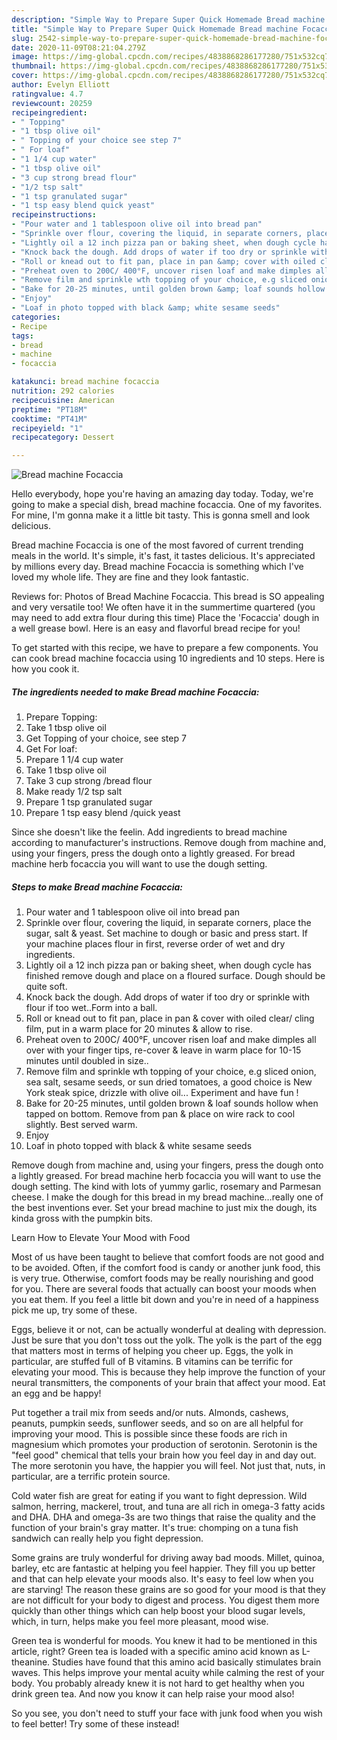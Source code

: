 ```yaml
---
description: "Simple Way to Prepare Super Quick Homemade Bread machine Focaccia"
title: "Simple Way to Prepare Super Quick Homemade Bread machine Focaccia"
slug: 2542-simple-way-to-prepare-super-quick-homemade-bread-machine-focaccia
date: 2020-11-09T08:21:04.279Z
image: https://img-global.cpcdn.com/recipes/4838868286177280/751x532cq70/bread-machine-focaccia-recipe-main-photo.jpg
thumbnail: https://img-global.cpcdn.com/recipes/4838868286177280/751x532cq70/bread-machine-focaccia-recipe-main-photo.jpg
cover: https://img-global.cpcdn.com/recipes/4838868286177280/751x532cq70/bread-machine-focaccia-recipe-main-photo.jpg
author: Evelyn Elliott
ratingvalue: 4.7
reviewcount: 20259
recipeingredient:
- " Topping"
- "1 tbsp olive oil"
- " Topping of your choice see step 7"
- " For loaf"
- "1 1/4 cup water"
- "1 tbsp olive oil"
- "3 cup strong bread flour"
- "1/2 tsp salt"
- "1 tsp granulated sugar"
- "1 tsp easy blend quick yeast"
recipeinstructions:
- "Pour water and 1 tablespoon olive oil into bread pan"
- "Sprinkle over fĺour, covering the liquid, in separate corners, place the sugar, salt &amp; yeast. Set machine to dough or basic and press start. If your machine places flour in first, reverse order of wet and dry ingredients."
- "Lightly oil a 12 inch pizza pan or baking sheet, when dough cycle has finished remove dough and place on a floured surface. Dough should be quite soft."
- "Knock back the dough. Add drops of water if too dry or sprinkle with flour if too wet..Form into a ball."
- "Roll or knead out to fit pan, place in pan &amp; cover with oiled clear/ cling film, put in a warm place for 20 minutes &amp; allow to rise."
- "Preheat oven to 200C/ 400°F, uncover risen loaf and make dimples all over with your finger tips, re-cover &amp; leave in warm place for 10-15 minutes until doubled in size.."
- "Remove film and sprinkle wth topping of your choice, e.g sliced onion, sea salt, sesame seeds, or sun dried tomatoes, a good choice is New York steak spice, drizzle with olive oil... Experiment and have fun !"
- "Bake for 20-25 minutes, until golden brown &amp; loaf sounds hollow when tapped on bottom. Remove from pan &amp; place on wire rack to cool slightly. Best served warm."
- "Enjoy"
- "Loaf in photo topped with black &amp; white sesame seeds"
categories:
- Recipe
tags:
- bread
- machine
- focaccia

katakunci: bread machine focaccia 
nutrition: 292 calories
recipecuisine: American
preptime: "PT18M"
cooktime: "PT41M"
recipeyield: "1"
recipecategory: Dessert

---
```



![Bread machine Focaccia](https://img-global.cpcdn.com/recipes/4838868286177280/751x532cq70/bread-machine-focaccia-recipe-main-photo.jpg)

Hello everybody, hope you're having an amazing day today. Today, we're going to make a special dish, bread machine focaccia. One of my favorites. For mine, I'm gonna make it a little bit tasty. This is gonna smell and look delicious.

Bread machine Focaccia is one of the most favored of current trending meals in the world. It's simple, it's fast, it tastes delicious. It's appreciated by millions every day. Bread machine Focaccia is something which I've loved my whole life. They are fine and they look fantastic.

Reviews for: Photos of Bread Machine Focaccia. This bread is SO appealing and very versatile too! We often have it in the summertime quartered (you may need to add extra flour during this time) Place the &#39;Focaccia&#39; dough in a well grease bowl. Here is an easy and flavorful bread recipe for you!


To get started with this recipe, we have to prepare a few components. You can cook bread machine focaccia using 10 ingredients and 10 steps. Here is how you cook it.

<!--inarticleads1-->

##### The ingredients needed to make Bread machine Focaccia:

1. Prepare  Topping:
1. Take 1 tbsp olive oil
1. Get  Topping of your choice, see step 7
1. Get  For loaf:
1. Prepare 1 1/4 cup water
1. Take 1 tbsp olive oil
1. Take 3 cup strong /bread flour
1. Make ready 1/2 tsp salt
1. Prepare 1 tsp granulated sugar
1. Prepare 1 tsp easy blend /quick yeast


Since she doesn&#39;t like the feelin. Add ingredients to bread machine according to manufacturer&#39;s instructions. Remove dough from machine and, using your fingers, press the dough onto a lightly greased. For bread machine herb focaccia you will want to use the dough setting. 

<!--inarticleads2-->

##### Steps to make Bread machine Focaccia:

1. Pour water and 1 tablespoon olive oil into bread pan
1. Sprinkle over fĺour, covering the liquid, in separate corners, place the sugar, salt &amp; yeast. Set machine to dough or basic and press start. If your machine places flour in first, reverse order of wet and dry ingredients.
1. Lightly oil a 12 inch pizza pan or baking sheet, when dough cycle has finished remove dough and place on a floured surface. Dough should be quite soft.
1. Knock back the dough. Add drops of water if too dry or sprinkle with flour if too wet..Form into a ball.
1. Roll or knead out to fit pan, place in pan &amp; cover with oiled clear/ cling film, put in a warm place for 20 minutes &amp; allow to rise.
1. Preheat oven to 200C/ 400°F, uncover risen loaf and make dimples all over with your finger tips, re-cover &amp; leave in warm place for 10-15 minutes until doubled in size..
1. Remove film and sprinkle wth topping of your choice, e.g sliced onion, sea salt, sesame seeds, or sun dried tomatoes, a good choice is New York steak spice, drizzle with olive oil... Experiment and have fun !
1. Bake for 20-25 minutes, until golden brown &amp; loaf sounds hollow when tapped on bottom. Remove from pan &amp; place on wire rack to cool slightly. Best served warm.
1. Enjoy
1. Loaf in photo topped with black &amp; white sesame seeds


Remove dough from machine and, using your fingers, press the dough onto a lightly greased. For bread machine herb focaccia you will want to use the dough setting. The kind with lots of yummy garlic, rosemary and Parmesan cheese. I make the dough for this bread in my bread machine…really one of the best inventions ever. Set your bread machine to just mix the dough, its kinda gross with the pumpkin bits. 

Learn How to Elevate Your Mood with Food


Most of us have been taught to believe that comfort foods are not good and to be avoided. Often, if the comfort food is candy or another junk food, this is very true. Otherwise, comfort foods may be really nourishing and good for you. There are several foods that actually can boost your moods when you eat them. If you feel a little bit down and you're in need of a happiness pick me up, try some of these.

Eggs, believe it or not, can be actually wonderful at dealing with depression. Just be sure that you don't toss out the yolk. The yolk is the part of the egg that matters most in terms of helping you cheer up. Eggs, the yolk in particular, are stuffed full of B vitamins. B vitamins can be terrific for elevating your mood. This is because they help improve the function of your neural transmitters, the components of your brain that affect your mood. Eat an egg and be happy!

Put together a trail mix from seeds and/or nuts. Almonds, cashews, peanuts, pumpkin seeds, sunflower seeds, and so on are all helpful for improving your mood. This is possible since these foods are rich in magnesium which promotes your production of serotonin. Serotonin is the "feel good" chemical that tells your brain how you feel day in and day out. The more serotonin you have, the happier you will feel. Not just that, nuts, in particular, are a terrific protein source.

Cold water fish are great for eating if you want to fight depression. Wild salmon, herring, mackerel, trout, and tuna are all rich in omega-3 fatty acids and DHA. DHA and omega-3s are two things that raise the quality and the function of your brain's gray matter. It's true: chomping on a tuna fish sandwich can really help you fight depression. 

Some grains are truly wonderful for driving away bad moods. Millet, quinoa, barley, etc are fantastic at helping you feel happier. They fill you up better and that can help elevate your moods also. It's easy to feel low when you are starving! The reason these grains are so good for your mood is that they are not difficult for your body to digest and process. You digest them more quickly than other things which can help boost your blood sugar levels, which, in turn, helps make you feel more pleasant, mood wise.

Green tea is wonderful for moods. You knew it had to be mentioned in this article, right? Green tea is loaded with a specific amino acid known as L-theanine. Studies have found that this amino acid basically stimulates brain waves. This helps improve your mental acuity while calming the rest of your body. You probably already knew it is not hard to get healthy when you drink green tea. And now you know it can help raise your mood also!

So you see, you don't need to stuff your face with junk food when you wish to feel better! Try some of these instead!

